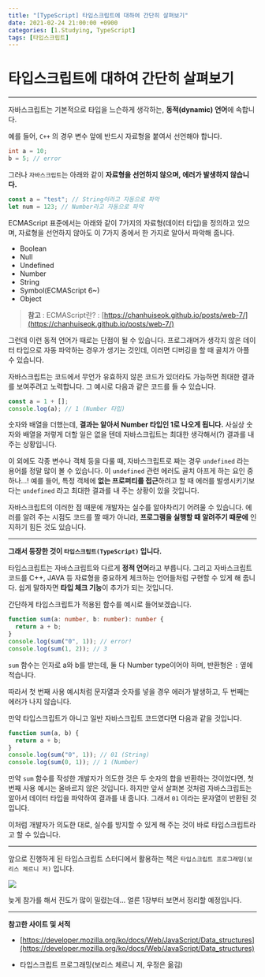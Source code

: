 ```yaml
---
title: "[TypeScript] 타입스크립트에 대하여 간단히 살펴보기"
date: 2021-02-24 21:00:00 +0900
categories: [1.Studying, TypeScript]
tags: [타입스크립트]
---
```


# **타입스크립트에 대하여 간단히 살펴보기**

---

자바스크립트는 기본적으로 타입을 느슨하게 생각하는, **동적(dynamic) 언어**에 속합니다.

예를 들어, `C++` 의 경우 변수 앞에 반드시 자료형을 붙여서 선언해야 합니다.

```c++
int a = 10;
b = 5; // error
```

그러나 `자바스크립트`는 아래와 같이 **자료형을 선언하지 않으며, 에러가 발생하지 않습니다.**

```javascript
const a = "test"; // String이라고 자동으로 파악
let num = 123; // Number라고 자동으로 파악
```

ECMAScript 표준에서는 아래와 같이 7가지의 자료형(데이터 타입)을 정의하고 있으며, 자료형을 선언하지 않아도 이 7가지 중에서 한 가지로 알아서 파악해 줍니다.

- Boolean
- Null
- Undefined
- Number
- String
- Symbol(ECMAScript 6~)
- Object

> **참고** : ECMAScript란? : [https://chanhuiseok.github.io/posts/web-7/](https://chanhuiseok.github.io/posts/web-7/)

그런데 이런 동적 언어가 때로는 단점이 될 수 있습니다. 프로그래머가 생각지 않은 데이터 타입으로 자동 파악하는 경우가 생기는 것인데, 이러면 디버깅을 할 때 골치가 아플 수 있습니다.

자바스크립트는 코드에서 무언가 유효하지 않은 코드가 있더라도 가능하면 최대한 결과를 보여주려고 노력합니다. 그 예시로 다음과 같은 코드를 들 수 있습니다.

```javascript
const a = 1 + [];
console.log(a); // 1 (Number 타입)
```

숫자와 배열을 더했는데, **결과는 알아서 Number 타입인 1로 나오게 됩니다.** 사실상 숫자와 배열을 저렇게 더할 일은 없을 텐데 자바스크립트는 최대한 생각해서(?) 결과를 내 주는 상황입니다.

이 외에도 각종 변수나 객체 등을 다룰 때, 자바스크립트로 짜는 경우 `undefined` 라는 용어를 정말 많이 볼 수 있습니다. 이 `undefined` 관련 에러도 골치 아프게 하는 요인 중 하나...!
예를 들어, 특정 객체에 **없는 프로퍼티를 접근**하려고 할 때 에러를 발생시키기보다는 `undefined` 라고 최대한 결과를 내 주는 상황이 있을 것입니다.

자바스크립트의 이러한 점 때문에 개발자는 실수를 알아차리기 어려울 수 있습니다. 에러를 알려 주는 시점도 코드를 짤 때가 아니라, **프로그램을 실행할 때 알려주기 때문에** 인지하기 힘든 것도 있습니다.

---

**그래서 등장한 것이 `타입스크립트(TypeScript)` 입니다.**

타입스크립트는 자바스크립트와 다르게 **정적 언어**라고 부릅니다. 그리고 자바스크립트 코드를 C++, JAVA 등 자료형을 중요하게 체크하는 언어들처럼 구현할 수 있게 해 줍니다. 쉽게 말하자면 **타입 체크 기능**이 추가가 되는 것입니다.

간단하게 타입스크립트가 적용된 함수를 예시로 들어보겠습니다.

```typescript
function sum(a: number, b: number): number {
  return a + b;
}
console.log(sum("0", 1)); // error!
console.log(sum(1, 2)); // 3
```

`sum` 함수는 인자로 a와 b를 받는데, 둘 다 Number type이어야 하며, 반환형은 `:` 옆에 적습니다.

따라서 첫 번째 사용 예시처럼 문자열과 숫자를 넣을 경우 에러가 발생하고, 두 번째는 에러가 나지 않습니다.

만약 타입스크립트가 아니고 일반 자바스크립트 코드였다면 다음과 같을 것입니다.

```javascript
function sum(a, b) {
  return a + b;
}
console.log(sum("0", 1)); // 01 (String)
console.log(sum(0, 1)); // 1 (Number)
```

만약 `sum` 함수를 작성한 개발자가 의도한 것은 두 숫자의 합을 반환하는 것이었다면, 첫 번째 사용 예시는 올바르지 않은 것입니다. 하지만 앞서 살펴본 것처럼 자바스크립트는 알아서 데이터 타입을 파악하여 결과를 내 줍니다. 그래서 `01` 이라는 문자열이 반환된 것입니다.

이처럼 개발자가 의도한 대로, 실수를 방지할 수 있게 해 주는 것이 바로 타입스크립트라고 할 수 있습니다.

---

앞으로 진행하게 된 타입스크립트 스터디에서 활용하는 책은 `타입스크립트 프로그래밍(보리스 체르니 저)` 입니다.

![](http://image.yes24.com/goods/90265564/300x0)

늦게 참가를 해서 진도가 많이 밀렸는데... 얼른 1장부터 보면서 정리할 예정입니다.

---

**참고한 사이트 및 서적**

- [https://developer.mozilla.org/ko/docs/Web/JavaScript/Data_structures](https://developer.mozilla.org/ko/docs/Web/JavaScript/Data_structures)

- 타입스크립트 프로그래밍(보리스 체르니 저, 우정은 옮김)
